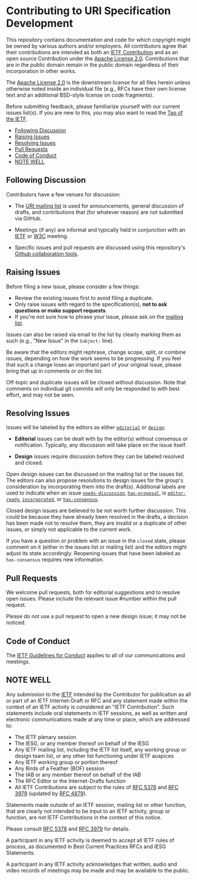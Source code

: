 # Contributing to URI Specification Development

This repository contains documentation and code for which copyright might
be owned by various authors and/or employers. All contributors agree that
their contributions are intended as both an [IETF Contribution](#note-well)
and as an open source Contribution under the [Apache License 2.0](LICENSE).
Contributions that are in the public domain remain in the public domain
regardless of their incorporation in other works.

The [Apache License 2.0](LICENSE) is the downstream license for all files
herein unless otherwise noted inside an individual file (e.g., RFCs have
their own license text and an additional BSD-style license on code fragments).

Before submitting feedback, please familiarize yourself with our current
issues list(s). If you are new to this, you may also want to read the
[Tao of the IETF](https://www.ietf.org/tao.html).

<!-- START doctoc generated TOC please keep comment here to allow auto update -->
<!-- DON'T EDIT THIS SECTION, INSTEAD RE-RUN doctoc TO UPDATE -->


- [Following Discussion](#following-discussion)
- [Raising Issues](#raising-issues)
- [Resolving Issues](#resolving-issues)
- [Pull Requests](#pull-requests)
- [Code of Conduct](#code-of-conduct)
- [NOTE WELL](#note-well)

<!-- END doctoc generated TOC please keep comment here to allow auto update -->


## Following Discussion

Contributors have a few venues for discussion:

* The [URI mailing list](https://lists.w3.org/Archives/Public/uri/) is used for
  announcements, general discussion of drafts, and contributions that
  (for whatever reason) are not submitted via GitHub.

* Meetings (if any) are informal and typically held in conjunction with an
  [IETF](https://www.ietf.org/) or [W3C](https://www.w3.org/) meeting.

* Specific issues and pull requests are discussed using this repository's
  [Github collaboration tools](https://github.com/dwid-org/uri/).


## Raising Issues

Before filing a new issue, please consider a few things:

* Review the existing issues first to avoid filing a duplicate.
* Only raise issues with regard to the specification(s),
  **not to ask questions or make support requests**.
* If you're not sure how to phrase your issue, please ask on the
  [mailing list](https://lists.w3.org/Archives/Public/uri/).

Issues can also be raised via email to the list by clearly marking them
as such (e.g., "New Issue" in the `Subject:` line).

Be aware that the editors might rephrase, change scope, split, or
combine issues, depending on how the work seems to be progressing.
If you feel that such a change loses an important part of your
original issue, please bring that up in comments or on the list.

Off-topic and duplicate issues will be closed without discussion.
Note that comments on individual git commits will only be responded
to with best effort, and may not be seen.


## Resolving Issues

Issues will be labeled by the editors as either 
[`editorial`](https://github.com/dwid-org/uri/labels/editorial) or
[`design`](https://github.com/dwid-org/uri/labels/design):

* **Editorial** issues can be dealt with by the editor(s) without consensus or
  notification. Typically, any discussion will take place on the issue itself.

* **Design** issues require discussion before they can be labeled resolved
  and closed.

Open design issues can be discussed on the mailing list or the issues list.
The editors can also propose resolutions to design issues for the group's
consideration by incorporating them into the draft(s). Additional labels
are used to indicate when an issue 
[`needs-discussion`](https://github.com/dwid-org/uri/labels/needs-discussion),
[`has-proposal`](https://github.com/dwid-org/uri/labels/has-proposal), is
[`editor-ready`](https://github.com/dwid-org/uri/labels/editor-ready),
[`incorporated`](https://github.com/dwid-org/uri/labels/incorporated), or
[`has-consensus`](https://github.com/dwid-org/uri/labels/has-consensus).

Closed design issues are believed to be not worth further discussion.
This could be because they have already been resolved in the drafts,
a decision has been made not to resolve them, they are invalid or a
duplicate of other issues, or simply not applicable to the current work.

If you have a question or problem with an issue in the `closed` state,
please comment on it (either in the issues list or mailing list) and
the editors might adjust its state accordingly. Reopening issues that
have been labeled as `has-consensus` requires new information.


## Pull Requests

We welcome pull requests, both for editorial suggestions and to resolve open issues.
Please include the relevant issue #number within the pull request.

Please do not use a pull request to open a new design issue; it may not be noticed.


## Code of Conduct

The [IETF Guidelines for Conduct](https://tools.ietf.org/html/rfc7154) applies
to all of our communications and meetings.


## NOTE WELL

Any submission to the [IETF](https://www.ietf.org/) intended by the
Contributor for publication as all or part of an IETF Internet-Draft or
RFC and any statement made within the context of an IETF activity is
considered an "IETF Contribution". Such statements include oral
statements in IETF sessions, as well as written and electronic
communications made at any time or place, which are addressed to:

 * The IETF plenary session
 * The IESG, or any member thereof on behalf of the IESG
 * Any IETF mailing list, including the IETF list itself, any working group
   or design team list, or any other list functioning under IETF auspices
 * Any IETF working group or portion thereof
 * Any Birds of a Feather (BOF) session
 * The IAB or any member thereof on behalf of the IAB
 * The RFC Editor or the Internet-Drafts function
 * All IETF Contributions are subject to the rules of
   [RFC 5378](https://tools.ietf.org/html/rfc5378) and
   [RFC 3979](https://tools.ietf.org/html/rfc3979)
   (updated by [RFC 4879](https://tools.ietf.org/html/rfc4879)).

Statements made outside of an IETF session, mailing list or other function,
that are clearly not intended to be input to an IETF activity, group or
function, are not IETF Contributions in the context of this notice.

Please consult [RFC 5378](https://tools.ietf.org/html/rfc5378) and
[RFC 3979](https://tools.ietf.org/html/rfc3979) for details.

A participant in any IETF activity is deemed to accept all IETF rules of
process, as documented in Best Current Practices RFCs and IESG Statements.

A participant in any IETF activity acknowledges that written, audio and
video records of meetings may be made and may be available to the public.

